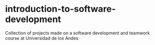 # introduction-to-software-development
Collection of projects made on a software development and teamwork course at Universidad de los Andes
